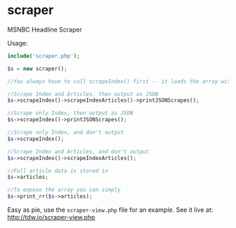 # scraper
MSNBC Headline Scraper

Usage:
```php
include('scraper.php');

$s = new scraper();

//You always have to call scrapeIndex() first -- it loads the array with the article URLs.

//Scrape Index and Articles, then output as JSON
$s->scrapeIndex()->scrapeIndexArticles()->printJSONScrapes();

//Scrape only Index, then output as JSON
$s->scrapeIndex()->printJSONScrapes();

//Scrape only Index, and don't output
$s->scrapeIndex();

//Scrape Index and Articles, and don't output
$s->scrapeIndex()->scrapeIndexArticles();

//Full article data is stored in 
$s->articles;

//To expose the array you can simply
$s->print_rr($s->articles);
```
Easy as pie, use the ```scraper-view.php``` file for an example.
See it live at: http://tdw.io/scraper-view.php
